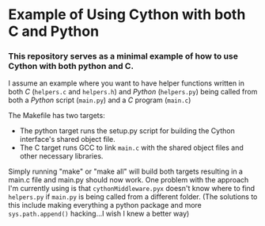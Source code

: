 
# Example of Using Cython with both C and Python
### This repository serves as a minimal example of how to use Cython with both python and C.


I assume an example where you want to have helper functions written in both *C* (`helpers.c` and `helpers.h`) and *Python* (`helpers.py`) being called from both a *Python* script (`main.py`) and a *C* program (`main.c`)

The Makefile has two targets:
+ The python target runs the setup.py script for building the Cython interface's shared object file.
+ The C target runs GCC to link `main.c` with the shared object files and other necessary libraries.

Simply running "make" or "make all" will build both targets resulting in a main.c file and main.py should now work.
One problem with the approach I'm currently using is that `cythonMiddleware.pyx` doesn't know where to find `helpers.py` if `main.py` is being called from a different folder. (The solutions to this include making everything a python package and more `sys.path.append()` hacking...I wish I knew a better way)
